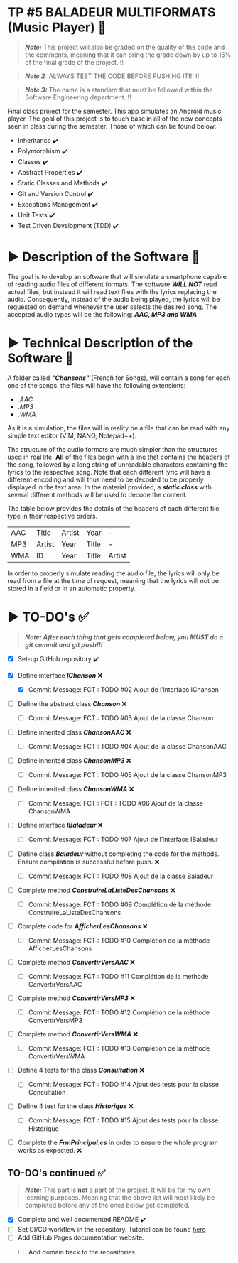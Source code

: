 # TP #5 BALADEUR MULTIFORMATS (Music Player) :musical_score:

> ***Note:*** This project will also be graded on the quality of the code and the comments, meaning that it can bring the grade down by up to 15% of the final grade of the project. :bangbang:

> ***Note 2:*** ALWAYS TEST THE CODE BEFORE PUSHING IT!!! :bangbang:

> ***Note 3:*** The name is a standard that must be followed within the Software Engineering department. :bangbang:

Final class project for the semester. This app simulates an Android music player. The goal of this project is to touch base in all of the new concepts seen in class during the semester. Those of which can be found below:

* Inheritance :heavy_check_mark: 
* Polymorphism :heavy_check_mark: 
* Classes :heavy_check_mark: 
* Abstract Properties :heavy_check_mark: 
* Static Classes and Methods :heavy_check_mark: 
* Git and Version Control :heavy_check_mark: 
* Exceptions Management :heavy_check_mark: 
* Unit Tests :heavy_check_mark: 
* Test Driven Development (TDD) :heavy_check_mark: 

# :arrow_forward: Description of the Software :rocket:

The goal is to develop an software that will simulate a smartphone capable of reading audio files of different formats. The software ***WILL NOT*** read actual files, but instead it will read text files with the lyrics replacing the audio. Consequently, instead of the audio being played, the lyrics will be requested on demand whenever the user selects the desired song. The accepted audio types will be the following: ***AAC, MP3 and WMA***

# :arrow_forward: Technical Description of the Software :scroll:

A folder called ***"Chansons"*** (French for Songs), will contain a song for each one of the songs. the files will have the following extensions: 

* *.AAC*
* *.MP3*
* *.WMA*

As it is a simulation, the files will in reality be a file that can be read with any simple text editor (VIM, NANO, Notepad++).

The structure of the audio formats are much simpler than the structures used in real life. **All** of the files begin with a line that contains the headers of the song, followed by a long string of unreadable characters containing the lyrics to the respective song.  Note that each different lyric will have a different encoding and will thus need to be decoded to be properly displayed in the text area. In the material provided, a ***static class*** with several different methods will be used to decode the content.

The table below provides the details of the headers of each different file type in their respective orders.

|    |   |   |   |   |
|---|---|---|---|---|
|  AAC  |  Title  |  Artist  |  Year  |  -  |
|  MP3  |   Artist   |  Year  |  Title  |  -  |
|  WMA  |   ID  |  Year  |  Title  |  Artist  |

In order to properly simulate reading the audio file, the lyrics will only be read from a file at the time of request, meaning that the lyrics will not be stored in a field or in an automatic property.


# :arrow_forward: TO-DO's :white_check_mark:

>***Note: After each thing that gets completed below, you **MUST** do a git commit and git push!!!***

- [X] Set-up GitHub repository :heavy_check_mark: 
- [X] Define interface ***IChanson*** :x:
    - [X] Commit Message: FCT : TODO #02 Ajout de l’interface IChanson

- [ ] Define the abstract class ***Chanson*** :x:
    - [ ] Commit Message: FCT : TODO #03 Ajout de la classe Chanson

- [ ] Define inherited class ***ChansonAAC*** :x:
    - [ ] Commit Message: FCT : TODO #04 Ajout de la classe ChansonAAC

- [ ] Define inherited class ***ChansonMP3*** :x:
    - [ ] Commit Message: FCT : TODO #05 Ajout de la classe ChansonMP3

- [ ] Define inherited class ***ChansonWMA*** :x:
    - [ ] Commit Message: FCT : FCT : TODO #06 Ajout de la classe ChansonWMA

- [ ] Define interface ***IBaladeur*** :x:
    - [ ] Commit Message: FCT : TODO #07 Ajout de l’interface IBaladeur

- [ ] Define class ***Baladeur*** without completing the code for the methods. Ensure compilation is successful before push. :x:
    - [ ] Commit Message: FCT : TODO #08 Ajout de la classe Baladeur

- [ ] Complete method ***ConstruireLaListeDesChansons*** :x:
    - [ ] Commit Message: FCT : TODO #09 Complétion de la méthode ConstruireLaListeDesChansons

- [ ] Complete code for ***AfficherLesChansons*** :x:
    - [ ] Commit Message: FCT : TODO #10 Complétion de la méthode AfficherLesChansons

- [ ] Complete method ***ConvertirVersAAC*** :x:
    - [ ] Commit Message: FCT : TODO #11 Complétion de la méthode ConvertirVersAAC

- [ ] Complete method ***ConvertirVersMP3*** :x:
    - [ ] Commit Message: FCT : TODO #12 Complétion de la méthode ConvertirVersMP3

- [ ] Complete method ***ConvertirVersWMA*** :x:
    - [ ] Commit Message: FCT : TODO #13 Complétion de la méthode ConvertirVersWMA

- [ ] Define 4 tests for the class ***Consultation*** :x:
    - [ ] Commit Message: FCT : TODO #14 Ajout des tests pour la classe Consultation

- [ ] Define 4 test for the class ***Historique*** :x:
    - [ ] Commit Message: FCT : TODO #15 Ajout des tests pour la classe Historique

- [ ] Complete the ***FrmPrincipal.cs*** in order to ensure the whole program works as expected.  :x:


## TO-DO's continued :white_check_mark:

> ***Note:*** This part is **not** a part of the project. It will be for my own learning purposes. Meaning that the above list will most likely be completed before any of the ones below get completed. 

- [X] Complete and well documented README :heavy_check_mark: 
- [ ] Set CI/CD workflow in the repository. Tutorial can be found [here](https://www.cbtnuggets.com/blog/certifications/microsoft/setting-up-a-ci-pipeline-with-github-actions-in-c-with-examples)
- [ ] Add GitHub Pages documentation website. 
    - [ ] Add domain back to the repositories.

















